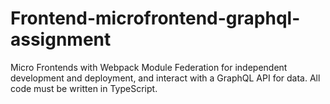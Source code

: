 # Frontend-microfrontend-graphql-assignment
Micro Frontends with Webpack Module Federation for independent development and deployment, and interact with a GraphQL API for data. All code must be written in TypeScript.
